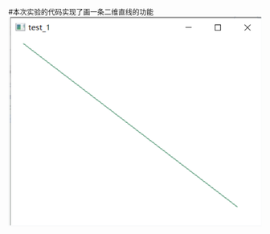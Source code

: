 #本次实验的代码实现了画一条二维直线的功能
![image](https://github.com/TQY-tqy/Computer-Graphics-with-OpenGL/blob/main/%E5%9B%BE%E7%89%87/5d024b96-8b04-42b6-a8f2-e10a6a96a562.png)

